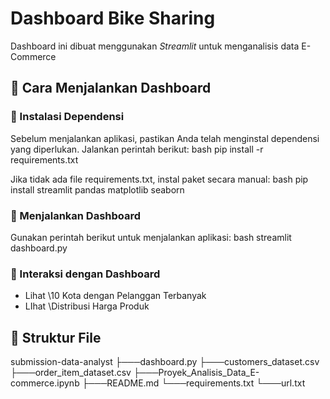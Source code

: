 # Dashboard Bike Sharing

Dashboard ini dibuat menggunakan _Streamlit_ untuk menganalisis data E-Commerce

## 📌 Cara Menjalankan Dashboard

### ⿡ Instalasi Dependensi

Sebelum menjalankan aplikasi, pastikan Anda telah menginstal dependensi yang diperlukan. Jalankan perintah berikut:
bash
pip install -r requirements.txt

Jika tidak ada file requirements.txt, instal paket secara manual:
bash
pip install streamlit pandas matplotlib seaborn

### ⿢ Menjalankan Dashboard

Gunakan perintah berikut untuk menjalankan aplikasi:
bash
streamlit dashboard.py

### ⿣ Interaksi dengan Dashboard

- Lihat \10 Kota dengan Pelanggan Terbanyak
- LIhat \Distribusi Harga Produk

## 📂 Struktur File

submission-data-analyst
├───dashboard.py
├───customers_dataset.csv
├───order_item_dataset.csv
├───Proyek_Analisis_Data_E-commerce.ipynb
├───README.md
└───requirements.txt
└───url.txt
